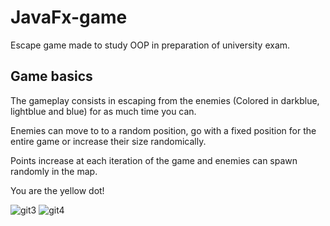 # JavaFx-game
Escape game made to study OOP in preparation of university exam.

## Game basics
The gameplay consists in escaping from the enemies (Colored in darkblue, lightblue and blue) for as much time you can.

Enemies can move to to a random position, go with a fixed position for the entire game or increase their size randomically.

Points increase at each iteration of the game and enemies can spawn randomly in the map.

You are the yellow dot!

![git3](https://user-images.githubusercontent.com/48391475/180150398-9b782285-5e82-414c-9af2-a73fc8fd4bf9.png)
![git4](https://user-images.githubusercontent.com/48391475/180150411-6d4cb9ab-0d51-4876-b759-9427e41a9d0d.png)
